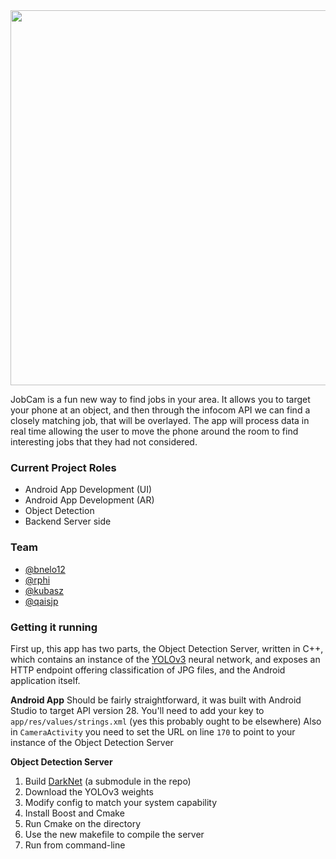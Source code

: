 <img src="logo.png" width="600px"/>

JobCam is a fun new way to find jobs in your area. It allows you to target your phone at an object, and then through the infocom API we can find a closely matching job, that will be overlayed. The app will process data in real time allowing the user to move the phone around the room to find interesting jobs that they had not considered. 

### Current Project Roles

- Android App Development (UI)
- Android App Development (AR)
- Object Detection
- Backend Server side

### Team
- [@bnelo12](https://github.com/bnelo12)
- [@rphi](https://github.com/rphi)
- [@kubasz](https://github.com/kubasz)
- [@qaisjp](https://github.com/qaisjp)

### Getting it running

First up, this app has two parts, the Object Detection Server, written in C++, which contains an instance of the 
[YOLOv3](https://pjreddie.com/darknet/yolo/) neural network, and exposes an HTTP endpoint offering classification 
of JPG files, and the Android application itself.

**Android App**
Should be fairly straightforward, it was built with Android Studio to target API version 28. You'll need to add your key 
to `app/res/values/strings.xml` (yes this probably ought to be elsewhere) Also in `CameraActivity` you need to set the URL on line `170` to point to your instance of the Object Detection Server

**Object Detection Server**
  1. Build [DarkNet](https://pjreddie.com/darknet/) (a submodule in the repo)
  2. Download the YOLOv3 weights
  3. Modify config to match your system capability
  4. Install Boost and Cmake
  5. Run Cmake on the directory
  6. Use the new makefile to compile the server
  7. Run from command-line
